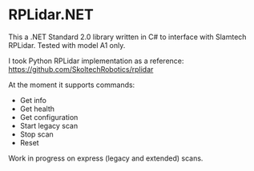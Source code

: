 # RPLidar.NET

This a .NET Standard 2.0 library written in C# to interface with Slamtech RPLidar. Tested with model A1 only.

I took Python RPLidar implementation as a reference:
https://github.com/SkoltechRobotics/rplidar

At the moment it supports commands:
 - Get info
 - Get health
 - Get configuration
 - Start legacy scan 
 - Stop scan
 - Reset
 
Work in progress on express (legacy and extended) scans.
